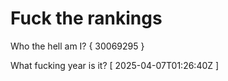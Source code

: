 # Fuck the rankings

Who the hell am I?
{ 30069295 }

What fucking year is it?
[ 2025-04-07T01:26:40Z ]
